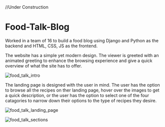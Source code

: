 //Under Construction

# Food-Talk-Blog

Worked in a team of 16 to build a food blog using Django and Python as the backend and HTML, CSS, JS as the frontend.

The website has a simple yet modern design. The viewer is greeted with an animated greeting to enhance the browsing experience and give a quick overview of what the site has to offer.

![food_talk_intro](https://user-images.githubusercontent.com/94077710/158485599-73cc4933-51e8-4b95-9b1e-0b42c1809326.gif)

The landing page is designed with the user in mind. The user has the option to browse all the recipes on ther landing page, hover over the images to get a quick description, or the user has the option to select one of the four catagories to narrow down their options to the type of recipes they desire.

![food_talk_landing_page](https://user-images.githubusercontent.com/94077710/158485855-f5e95a31-558c-4a37-b3f0-95c86d007361.png)

![food_talk_sections](https://user-images.githubusercontent.com/94077710/158485879-e996c728-2b1e-4172-8e66-a71819c8c373.gif)
